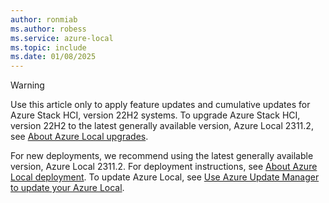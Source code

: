 ```yaml
---
author: ronmiab
ms.author: robess
ms.service: azure-local
ms.topic: include
ms.date: 01/08/2025
---
```


<!-- Applies to all update articles for Azure Stack HCI, version 22H2 -->

> [!WARNING]
> Use this article only to apply feature updates and cumulative updates for Azure Stack HCI, version 22H2 systems. To upgrade Azure Stack HCI, version 22H2 to the latest generally available version, Azure Local 2311.2, see [About Azure Local upgrades](../upgrade/about-upgrades-23h2.md).
>
> For new deployments, we recommend using the latest generally available version, Azure Local 2311.2. For deployment instructions, see [About Azure Local deployment](../deploy/deployment-introduction.md). To update Azure Local, see [Use Azure Update Manager to update your Azure Local](../update/azure-update-manager-23h2.md).